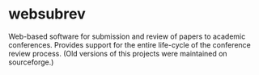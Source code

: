 websubrev
=========

Web-based software for submission and review of papers to academic conferences. Provides support for the entire life-cycle of the conference review process. (Old versions of this projects were maintained on sourceforge.)
